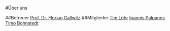 #Über uns

##Betreuer
[Prof. Dr. Florian Gallwitz](mailto:florian.gallwitz@th-nuernberg.de)
##Mitglieder
[Tim Löhr](mailto:loehrti68003@th-nuernberg.de)
[Ioannis Palpanes](mailto:lpalpanesio68421@th-nuernberg.de)
[Timo Bohnstedt](mailto:bohnstedtti68200@th-nurnberg.de)
